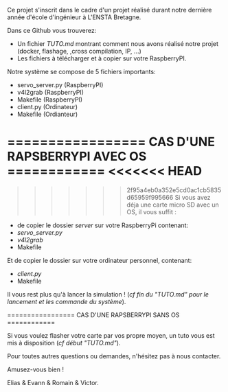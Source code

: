 Ce projet s'inscrit dans le cadre d'un projet réalisé durant notre dernière année d'école d'ingénieur à L'ENSTA Bretagne.

Dans ce Github vous trouverez:
* Un fichier _TUTO.md_ montrant comment nous avons réalisé notre projet (docker, flashage, ,cross compilation, IP, ...)
* Les fichiers à télécharger et à copier sur votre RaspberryPI.

Notre système se compose de 5 fichiers importants:

* servo_server.py (RaspberryPI)
* v4l2grab        (RaspberryPI)
* Makefile        (RaspberryPI)
* client.py       (Ordinateur)
* Makefile        (Ordianteur)

================= CAS D'UNE RAPSBERRYPI AVEC OS ============
<<<<<<< HEAD
=======

>>>>>>> 2f95a4eb0a352e5cd0ac1cb5835d65959f995666
Si vous avez déja une carte micro SD avec un OS, il vous suffit :
* de copier le dossier _server_ sur votre RaspberryPi contenant:
* _servo_server.py_
* _v4l2grab_
* Makefile

Et de copier le dossier  sur votre ordinateur personnel, contenant:
* _client.py_
* Makefile

Il vous rest plus qu'à lancer la simulation !
(*cf fin du "TUTO.md" pour le lancement et les commande du système*).


================= CAS D'UNE RAPSBERRYPI SANS OS ============

Si vous voulez flasher votre carte par vos propre moyen, un tuto vous est mis à disposition (*cf début "TUTO.md"*).


Pour toutes autres questions ou demandes, n'hésitez pas à nous contacter.

Amusez-vous bien !


Elias & Evann & Romain & Victor.
